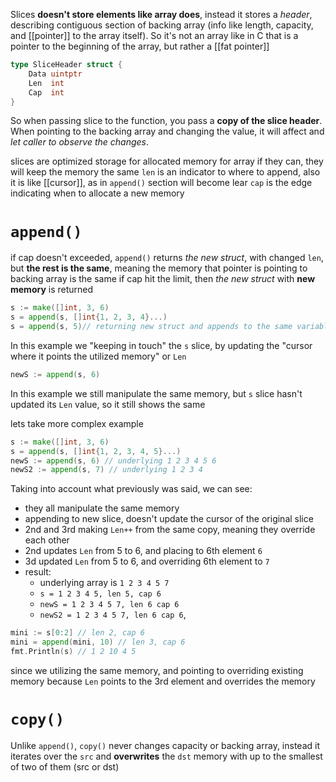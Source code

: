 Slices **doesn't store elements like array does**, instead it stores a *header*, describing contiguous section of backing array (info like length, capacity, and [[pointer]] to the array itself).
So it's not an array like in C that is a pointer to the beginning of the array, but rather a [[fat pointer]]
```go
type SliceHeader struct {
    Data uintptr
    Len  int
    Cap  int
}
```
So when passing slice to the function, you pass a **copy of the slice header**.
When pointing to the backing array and changing the value, it will affect and *let caller to observe the changes*.

slices are optimized storage for allocated memory for array
if they can, they will keep the memory the same
`len` is an indicator to where to append, also it is like [[cursor]], as in `append()` section will become lear
`cap` is the edge indicating when to allocate a new memory
# `append()`
if cap doesn't exceeded, `append()` returns *the new struct*, with changed `len`, but **the rest is the same**, meaning the memory that pointer is pointing to backing array is the same
if cap hit the limit, then *the new struct* with **new memory** is returned


```go
s := make([]int, 3, 6)
s = append(s, []int{1, 2, 3, 4}...) 
s = append(s, 5)// returning new struct and appends to the same variable, so we are up to date
```
In this example we "keeping in touch" the `s` slice, by updating the "cursor where it points the utilized memory" or `Len`

```go
newS := append(s, 6)
```
In this example we still manipulate the same memory, but `s` slice hasn't updated its `Len` value, so it still shows the same 


lets take more complex example
```go
s := make([]int, 3, 6)
s = append(s, []int{1, 2, 3, 4, 5}...)
newS := append(s, 6) // underlying 1 2 3 4 5 6
newS2 := append(s, 7) // underlying 1 2 3 4 
```
Taking into account what previously was said, we can see:
- they all manipulate the same memory
- appending to new slice, doesn't update the cursor of the original slice
- 2nd and 3rd making `Len++` from the same copy, meaning they override each other
- 2nd updates `Len` from 5 to 6, and placing to 6th element `6`
- 3d updated `Len` from 5 to 6, and overriding 6th element to `7`
- result:
	- underlying array is `1 2 3 4 5 7` 
	- `s = 1 2 3 4 5, len 5, cap 6`
	- `newS = 1 2 3 4 5 7, len 6 cap 6`
	- `newS2 = 1 2 3 4 5 7, len 6 cap 6`,  


```go
mini := s[0:2] // len 2, cap 6
mini = append(mini, 10) // len 3, cap 6
fmt.Println(s) // 1 2 10 4 5
```
since we utilizing the same memory, and pointing to overriding existing memory because `Len` points to the 3rd element and overrides the memory


# `copy()`
Unlike `append()`, `copy()` never changes capacity or backing array, instead it iterates over the `src` and **overwrites** the `dst` memory with up to the smallest of two of them (src or dst)